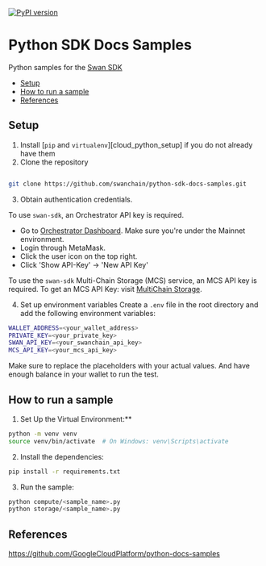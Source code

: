 [![PyPI version](https://img.shields.io/pypi/v/swan-sdk)](https://pypi.org/project/swan-sdk/)
# Python SDK Docs Samples <!-- omit in toc -->

Python samples for the [Swan SDK](https://github.com/swanchain/python-swan-sdk)

- [Setup](#setup)
- [How to run a sample](#how-to-run-a-sample)
- [References](#references)


## Setup

1. Install [`pip` and `virtualenv`][cloud_python_setup] if you do not already have them
2. Clone the repository

```bash

git clone https://github.com/swanchain/python-sdk-docs-samples.git

```

3. Obtain authentication credentials.

To use `swan-sdk`, an Orchestrator API key is required.

- Go to [Orchestrator Dashboard](https://orchestrator.swanchain.io/provider-status). Make sure you're under the Mainnet environment.
- Login through MetaMask.
- Click the user icon on the top right.
- Click 'Show API-Key' -> 'New API Key'

To use the `swan-sdk` Multi-Chain Storage (MCS) service, an MCS API key is required. To get an MCS API Key: visit [MultiChain Storage](https://www.multichain.storage/home).

4. Set up environment variables
   Create a `.env` file in the root directory and add the following environment variables:

```bash
WALLET_ADDRESS=<your_wallet_address>
PRIVATE_KEY=<your_private_key>
SWAN_API_KEY=<your_swanchain_api_key>
MCS_API_KEY=<your_mcs_api_key>
```

Make sure to replace the placeholders with your actual values.
And have enough balance in your wallet to run the test.

## How to run a sample

1. Set Up the Virtual Environment:**

```bash
python -m venv venv
source venv/bin/activate  # On Windows: venv\Scripts\activate
```

2. Install the dependencies:

```bash
pip install -r requirements.txt
```

3. Run the sample:

```bash
python compute/<sample_name>.py
python storage/<sample_name>.py
```

## References
https://github.com/GoogleCloudPlatform/python-docs-samples

